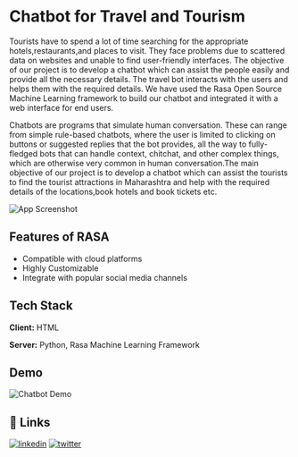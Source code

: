 
# Chatbot for Travel and Tourism

Tourists have to spend a lot of time searching for the appropriate hotels,restaurants,and
places to visit. They face problems due to scattered data on websites and unable to find
user-friendly interfaces. The objective of our project is to develop a chatbot which can assist
the people easily and provide all the necessary details. The travel bot interacts with the
users and helps them with the required details. We have used the Rasa Open Source
Machine Learning framework to build our chatbot and integrated it with a web interface for
end users.

Chatbots are programs that simulate human conversation. These can range from
simple rule-based chatbots, where the user is limited to clicking on buttons or suggested
replies that the bot provides, all the way to fully-fledged bots that can handle context,
chitchat, and other complex things, which are otherwise very common in human
conversation.The main objective of our project is to develop a chatbot which can assist
the tourists to find the tourist attractions in Maharashtra and help with the required
details of the locations,book hotels and book tickets etc.

![App Screenshot](https://encrypted-tbn0.gstatic.com/images?q=tbn:ANd9GcQDFW5frQF-UY08q3JOH0nBnDHJKoTPNVQunL392iehVg&s)
## Features of RASA
- Compatible with cloud platforms
- Highly Customizable
- Integrate with popular social media channels

## Tech Stack

**Client:** HTML

**Server:** Python, Rasa Machine Learning Framework


## Demo

![Chatbot Demo](https://user-images.githubusercontent.com/72243918/193420360-12219975-b59a-45cc-9c48-eae16ccf5cba.gif)


## 🔗 Links
[![linkedin](https://img.shields.io/badge/linkedin-0A66C2?style=for-the-badge&logo=linkedin&logoColor=white)](https://www.linkedin.com/in/ashutosh-kadam-qwerty/)
[![twitter](https://img.shields.io/badge/twitter-1DA1F2?style=for-the-badge&logo=twitter&logoColor=white)](https://twitter.com/ashutosh_a5)


